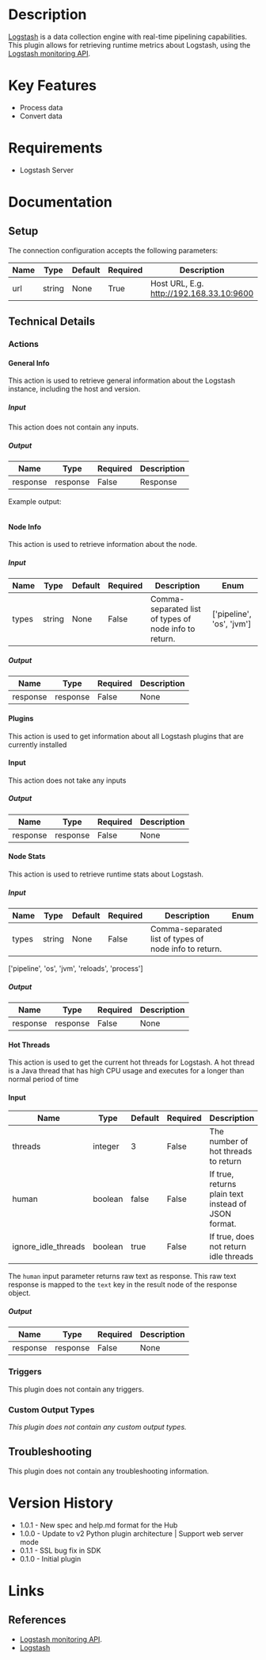 # Description

[Logstash](https://www.elastic.co/products/logstash) is a data collection engine with real-time pipelining capabilities. This plugin allows for retrieving runtime metrics about Logstash, using the
[Logstash monitoring API](https://www.elastic.co/guide/en/logstash/current/monitoring.html).

# Key Features

* Process data
* Convert data

# Requirements

* Logstash Server

# Documentation

## Setup

The connection configuration accepts the following parameters:

|Name|Type|Default|Required|Description|Enum|
|----|----|-------|--------|-----------|----|
|url|string|None|True|Host URL, E.g. http://192.168.33.10:9600|None|

## Technical Details

### Actions

#### General Info

This action is used to retrieve general information about the Logstash instance, including the host and version.

##### Input

This action does not contain any inputs.

##### Output

|Name|Type|Required|Description|
|----|----|--------|-----------|
|response|response|False|Response|

Example output:

```
```

#### Node Info

This action is used to retrieve information about the node.

##### Input

|Name|Type|Default|Required|Description| Enum
|----|----|--------|-----------|-------|----------------------------------------|
|types|string|None|False|Comma-separated list of types of node info to return.| ['pipeline', 'os', 'jvm']

##### Output

|Name|Type|Required|Description|
|----|----|--------|-----------|
|response|response|False|None|

#### Plugins

This action is used to get information about all Logstash plugins that are currently installed

#### Input

This action does not take any inputs

##### Output

|Name|Type|Required|Description|
|----|----|--------|-----------|
|response|response|False|None|

#### Node Stats

This action is used to retrieve runtime stats about Logstash.

##### Input

|Name|Type|Default|Required|Description| Enum
|----|----|--------|-----------|-------|--------------------------------------|
|types|string|None|False|Comma-separated list of types of node info to return.|
['pipeline', 'os', 'jvm', 'reloads', 'process']

##### Output

|Name|Type|Required|Description|
|----|----|--------|-----------|
|response|response|False|None|

#### Hot Threads

This action is used to get the current hot threads for Logstash. A hot thread is a Java thread that has high CPU usage and executes for a longer than normal period of time

#### Input

|Name|Type|Default|Required|Description|
|----|----|--------|-----------|-------|
|threads|integer|3|False|The number of hot threads to return|
|human|boolean|false|False|If true, returns plain text instead of JSON format.|
|ignore_idle_threads|boolean|true|False|If true, does not return idle threads|

The `human` input parameter returns raw text as response. This raw text response is mapped to the `text` key in the result node of the response object.

##### Output

|Name|Type|Required|Description|
|----|----|--------|-----------|
|response|response|False|None|

### Triggers

This plugin does not contain any triggers.

### Custom Output Types

_This plugin does not contain any custom output types._

## Troubleshooting

This plugin does not contain any troubleshooting information.

# Version History

* 1.0.1 - New spec and help.md format for the Hub
* 1.0.0 - Update to v2 Python plugin architecture | Support web server mode
* 0.1.1 - SSL bug fix in SDK
* 0.1.0 - Initial plugin

# Links

## References

* [Logstash monitoring API](https://www.elastic.co/guide/en/logstash/current/monitoring.html).
* [Logstash](https://www.elastic.co/products/logstash)

